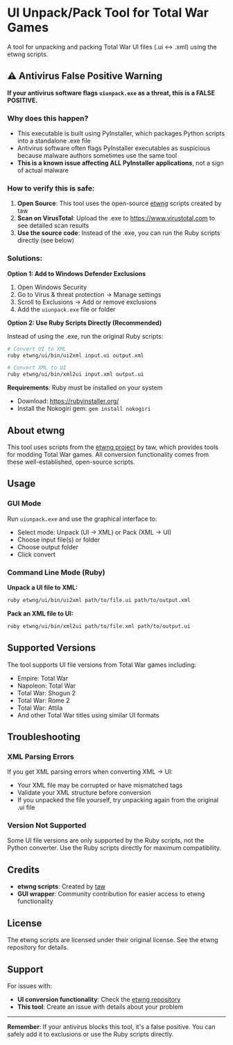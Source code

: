 # UI Unpack/Pack Tool for Total War Games

A tool for unpacking and packing Total War UI files (.ui ↔ .xml) using the etwng scripts.

## ⚠️ Antivirus False Positive Warning

**If your antivirus software flags `uiunpack.exe` as a threat, this is a FALSE POSITIVE.**

### Why does this happen?

- This executable is built using PyInstaller, which packages Python scripts into a standalone .exe file
- Antivirus software often flags PyInstaller executables as suspicious because malware authors sometimes use the same tool
- **This is a known issue affecting ALL PyInstaller applications**, not a sign of actual malware

### How to verify this is safe:

1. **Open Source**: This tool uses the open-source [etwng](https://github.com/taw/etwng) scripts created by taw
2. **Scan on VirusTotal**: Upload the .exe to https://www.virustotal.com to see detailed scan results
3. **Use the source code**: Instead of the .exe, you can run the Ruby scripts directly (see below)

### Solutions:

**Option 1: Add to Windows Defender Exclusions**
1. Open Windows Security
2. Go to Virus & threat protection → Manage settings
3. Scroll to Exclusions → Add or remove exclusions
4. Add the `uiunpack.exe` file or folder

**Option 2: Use Ruby Scripts Directly (Recommended)**

Instead of using the .exe, run the original Ruby scripts:

```bash
# Convert UI to XML
ruby etwng/ui/bin/ui2xml input.ui output.xml

# Convert XML to UI
ruby etwng/ui/bin/xml2ui input.xml output.ui
```

**Requirements**: Ruby must be installed on your system
- Download: https://rubyinstaller.org/
- Install the Nokogiri gem: `gem install nokogiri`

## About etwng

This tool uses scripts from the [etwng project](https://github.com/taw/etwng) by taw, which provides tools for modding Total War games. All conversion functionality comes from these well-established, open-source scripts.

## Usage

### GUI Mode
Run `uiunpack.exe` and use the graphical interface to:
- Select mode: Unpack (UI → XML) or Pack (XML → UI)
- Choose input file(s) or folder
- Choose output folder
- Click convert

### Command Line Mode (Ruby)

**Unpack a UI file to XML:**
```bash
ruby etwng/ui/bin/ui2xml path/to/file.ui path/to/output.xml
```

**Pack an XML file to UI:**
```bash
ruby etwng/ui/bin/xml2ui path/to/file.xml path/to/output.ui
```

## Supported Versions

The tool supports UI file versions from Total War games including:
- Empire: Total War
- Napoleon: Total War
- Total War: Shogun 2
- Total War: Rome 2
- Total War: Attila
- And other Total War titles using similar UI formats

## Troubleshooting

### XML Parsing Errors

If you get XML parsing errors when converting XML → UI:
- Your XML file may be corrupted or have mismatched tags
- Validate your XML structure before conversion
- If you unpacked the file yourself, try unpacking again from the original .ui file

### Version Not Supported

Some UI file versions are only supported by the Ruby scripts, not the Python converter. Use the Ruby scripts directly for maximum compatibility.

## Credits

- **etwng scripts**: Created by [taw](https://github.com/taw/etwng)
- **GUI wrapper**: Community contribution for easier access to etwng functionality

## License

The etwng scripts are licensed under their original license. See the etwng repository for details.

## Support

For issues with:
- **UI conversion functionality**: Check the [etwng repository](https://github.com/taw/etwng)
- **This tool**: Create an issue with details about your problem

---

**Remember**: If your antivirus blocks this tool, it's a false positive. You can safely add it to exclusions or use the Ruby scripts directly.
